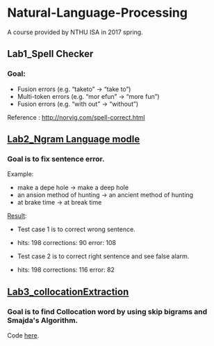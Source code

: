 # Natural-Language-Processing
A course provided by NTHU ISA in 2017 spring.


## Lab1_Spell Checker
### Goal:
* Fusion errors (e.g. “taketo” → “take to”)
* Multi-token errors (e.g. “mor efun” → “more fun”)
* Fusion errors (e.g. “with out” → “without”)

Reference :  http://norvig.com/spell-correct.html

## [Lab2_Ngram Language modle](./Lab2_Ngram%20Language%20modle/2017-0221%20Week%202%20Lab.pdf)
### Goal is to fix sentence error.
Example:
* make a depe hole  ->	make a deep hole
* an ansion method of hunting -> an ancient method of hunting
* at brake time -> at break time

[Result](./Lab2_Ngram%20Language%20modle/report.txt):
* Test case 1 is to correct wrong sentence.
* hits: 198  corrections: 90  error: 108


* Test case 2 is to correct right sentence and see false alarm.
* hits: 198 corrections: 116  error: 82

## [Lab3_collocationExtraction](./Lab3_collocationExtraction/2017-0307%20NLP%20Week%204%20Collocation%20Extraction.pdf)
### Goal is to find Collocation word by using skip bigrams and Smajda's Algorithm.
Code [here](./Lab3_collocationExtraction/nlplab_lab03.ipynb).

